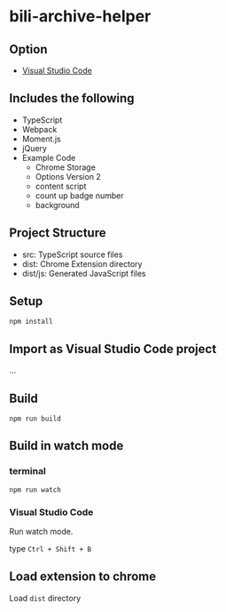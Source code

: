 # bili-archive-helper

## Option

- [Visual Studio Code](https://code.visualstudio.com/)

## Includes the following

- TypeScript
- Webpack
- Moment.js
- jQuery
- Example Code
  - Chrome Storage
  - Options Version 2
  - content script
  - count up badge number
  - background

## Project Structure

- src: TypeScript source files
- dist: Chrome Extension directory
- dist/js: Generated JavaScript files

## Setup

```
npm install
```

## Import as Visual Studio Code project

...

## Build

```
npm run build
```

## Build in watch mode

### terminal

```
npm run watch
```

### Visual Studio Code

Run watch mode.

type `Ctrl + Shift + B`

## Load extension to chrome

Load `dist` directory
